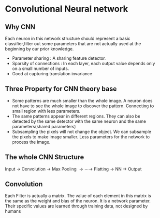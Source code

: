 # Convolutional Neural network

## Why CNN
Each neuron in this network structure should represent a basic classifier,filter out some parameters that are not actually used at the beginning by our prior knowledge.
- Parameter sharing : A sharing feature detector.
- Sparsity of connections : In each layer, each output value depends only on a small number of inputs.
- Good at capturing translation invariance

## Three Property for CNN theory base
- Some patterns are much smaller than the whole image. A neuron does not have to see the whole image to discover the pattern. Connecting to small region with less parameters.
- The same patterns appear in different regions. They can also be detected by the same detector with the same neuron and the same parameters(shared parameters)
- Subsampling the pixels will not change the object. We can subsample the pixels to make image smaller. Less parameters for the network to process the image.

## The whole CNN Structure
Input $\rightarrow$ Convolution $\rightarrow$ Max Pooling $\rightarrow \cdots \rightarrow$ Flatting $\rightarrow$ NN $\rightarrow$ Output

## Convolution
Each Filter is actually a matrix. The value of each element in this matrix is ​​the same as the weight and bias of the neuron. It is a network parameter. Their specific values ​​are learned through training data, not designed by humans

